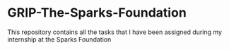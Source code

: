 # GRIP-The-Sparks-Foundation
This repository contains all the tasks that I have been assigned during my internship at the Sparks Foundation
